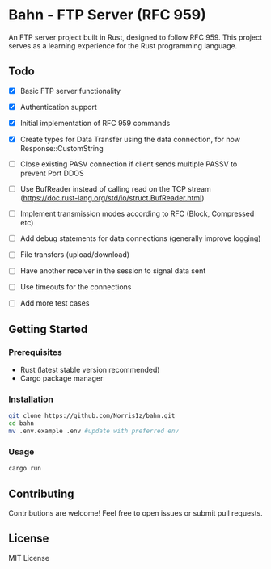 # Bahn - FTP Server (RFC 959)

An FTP server project built in Rust, designed to follow RFC 959. This project serves as a learning experience for the Rust programming language.

## Todo

- [x] Basic FTP server functionality
- [x] Authentication support
- [x] Initial implementation of RFC 959 commands
- [x] Create types for Data Transfer using the data connection, for now Response::CustomString
- [ ] Close existing PASV connection if client sends multiple PASSV to prevent Port DDOS
- [ ] Use BufReader instead of calling read on the TCP stream (https://doc.rust-lang.org/std/io/struct.BufReader.html)
- [ ] Implement transmission modes according to RFC (Block, Compressed etc)
- [ ] Add debug statements for data connections (generally improve logging)
- [ ] File transfers (upload/download)
- [ ] Have another receiver in the session to signal data sent
- [ ] Use timeouts for the connections
- [ ] Add more test cases


## Getting Started

### Prerequisites

- Rust (latest stable version recommended)
- Cargo package manager

### Installation

```sh
git clone https://github.com/Norris1z/bahn.git
cd bahn
mv .env.example .env #update with preferred env
```

### Usage

```sh
cargo run
```

## Contributing

Contributions are welcome! Feel free to open issues or submit pull requests.

## License

MIT License

